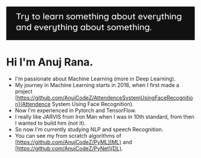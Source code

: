 ![](./cover.png)

# Hi I'm Anuj Rana.

- I'm passionate about Machine Learning (more in Deep Learning). 
- My journey in Machine Learning starts in 2018, when I first made a project [https://github.com/AnujCodeZ/AttendenceSystemUsingFaceRecognition](Attendence System Using Face Recognition).
- Now I'm experienced in Pytorch and TensorFlow. 
- I really like JARVIS from Iron Man when I was in 10th standard, from then I wanted to build him (not it). 
- So now I'm currently studying NLP and speech Recognition.
- You can see my from scratch algorithms of [https://github.com/AnujCodeZ/PyML](ML) and [https://github.com/AnujCodeZ/PyNet](DL).
